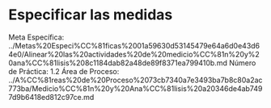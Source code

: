 # Especificar las medidas

Meta Específica: ../Metas%20Especi%CC%81ficas%2001a59630d53145479e64a6d0e43d64e0/Alinear%20las%20actividades%20de%20medicio%CC%81n%20y%20ana%CC%81lisis%208c1184dab82a48de89f8371ea799410b.md
Número de Práctica: 1.2
Área de Proceso: ../A%CC%81reas%20de%20Proceso%2073cb7340a7e3493ba7b8c80a2ac773ba/Medicio%CC%81n%20y%20Ana%CC%81lisis%20a20346de4ab7497d9b6418ed812c97ce.md